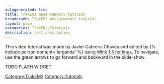 ```yaml
---
autogenerated: true
title: TrakEM2 measurements tutorial
breadcrumb: TrakEM2 measurements tutorial
layout: page
categories: TrakEM2,Tutorials
description: test description
---
```


This video tutorial was made by Javier Cabrera-Chaves and edited by {% include person content='Iarganda' %} using [Wink 1.5 for linux](http://www.debugmode.com/wink/). To navigate, use the green arrows to go forward and backward in the slide-show.

TODO FLASH WIDGET

[Category:TrakEM2](Category_TrakEM2 "wikilink") [Category:Tutorials](Category_Tutorials "wikilink")
